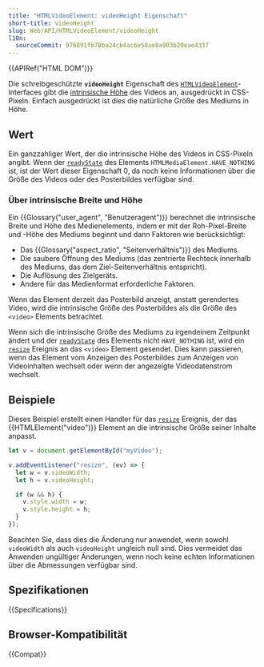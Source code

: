 ```yaml
---
title: "HTMLVideoElement: videoHeight Eigenschaft"
short-title: videoHeight
slug: Web/API/HTMLVideoElement/videoHeight
l10n:
  sourceCommit: 976891fb78ba24cb4ac6e58ae8a903b20eae4337
---
```


{{APIRef("HTML DOM")}}

Die schreibgeschützte **`videoHeight`** Eigenschaft des [`HTMLVideoElement`](/de/docs/Web/API/HTMLVideoElement)-Interfaces gibt die [intrinsische Höhe](#über_intrinsische_breite_und_höhe) des Videos an, ausgedrückt in CSS-Pixeln. Einfach ausgedrückt ist dies die natürliche Größe des Mediums in Höhe.

## Wert

Ein ganzzahliger Wert, der die intrinsische Höhe des Videos in CSS-Pixeln angibt. Wenn der [`readyState`](/de/docs/Web/API/HTMLMediaElement/readyState) des Elements `HTMLMediaElement.HAVE_NOTHING` ist, ist der Wert dieser Eigenschaft 0, da noch keine Informationen über die Größe des Videos oder des Posterbildes verfügbar sind.

### Über intrinsische Breite und Höhe

Ein {{Glossary("user_agent", "Benutzeragent")}} berechnet die intrinsische Breite und Höhe des Medienelements, indem er mit der Roh-Pixel-Breite und -Höhe des Mediums beginnt und dann Faktoren wie berücksichtigt:

- Das {{Glossary("aspect_ratio", "Seitenverhältnis")}} des Mediums.
- Die saubere Öffnung des Mediums (das zentrierte Rechteck innerhalb des Mediums, das dem Ziel-Seitenverhältnis entspricht).
- Die Auflösung des Zielgeräts.
- Andere für das Medienformat erforderliche Faktoren.

Wenn das Element derzeit das Posterbild anzeigt, anstatt gerendertes Video, wird die intrinsische Größe des Posterbildes als die Größe des `<video>` Elements betrachtet.

Wenn sich die intrinsische Größe des Mediums zu irgendeinem Zeitpunkt ändert und der [`readyState`](/de/docs/Web/API/HTMLMediaElement/readyState) des Elements nicht `HAVE_NOTHING` ist, wird ein [`resize`](/de/docs/Web/API/HTMLVideoElement/resize_event) Ereignis an das `<video>` Element gesendet. Dies kann passieren, wenn das Element vom Anzeigen des Posterbildes zum Anzeigen von Videoinhalten wechselt oder wenn der angezeigte Videodatenstrom wechselt.

## Beispiele

Dieses Beispiel erstellt einen Handler für das [`resize`](/de/docs/Web/API/HTMLVideoElement/resize_event) Ereignis, der das {{HTMLElement("video")}} Element an die intrinsische Größe seiner Inhalte anpasst.

```js
let v = document.getElementById("myVideo");

v.addEventListener("resize", (ev) => {
  let w = v.videoWidth;
  let h = v.videoHeight;

  if (w && h) {
    v.style.width = w;
    v.style.height = h;
  }
});
```

Beachten Sie, dass dies die Änderung nur anwendet, wenn sowohl `videoWidth` als auch `videoHeight` ungleich null sind. Dies vermeidet das Anwenden ungültiger Änderungen, wenn noch keine echten Informationen über die Abmessungen verfügbar sind.

## Spezifikationen

{{Specifications}}

## Browser-Kompatibilität

{{Compat}}
